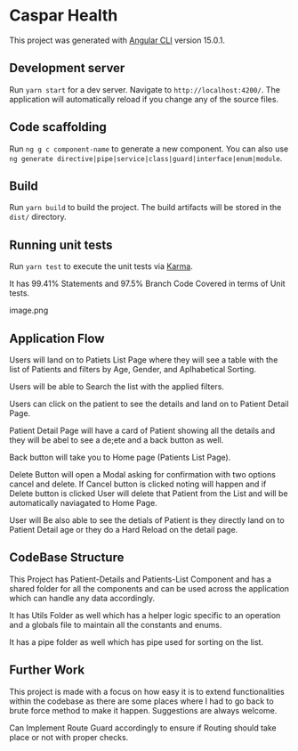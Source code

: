 # Caspar Health

This project was generated with [Angular CLI](https://github.com/angular/angular-cli) version 15.0.1.

## Development server

Run `yarn start` for a dev server. Navigate to `http://localhost:4200/`. The application will automatically reload if you change any of the source files.

## Code scaffolding

Run `ng g c component-name` to generate a new component. You can also use `ng generate directive|pipe|service|class|guard|interface|enum|module`.

## Build

Run `yarn build` to build the project. The build artifacts will be stored in the `dist/` directory.

## Running unit tests

Run `yarn test` to execute the unit tests via [Karma](https://karma-runner.github.io).

It has 99.41% Statements and 97.5% Branch Code Covered in terms of Unit tests.

image.png

## Application Flow

Users will land on to Patiets List Page where they will see a table with the list of Patients and filters by Age, Gender, and Aplhabetical Sorting.

Users will be able to Search the list with the applied filters.

Users can click on the patient to see the details and land on to Patient Detail Page.

Patient Detail Page will have a card of Patient showing all the details and they will be abel to see a de;ete and a back button as well.

Back button will take you to Home page (Patients List Page).

Delete Button will open a Modal asking for confirmation with two options cancel and delete. If Cancel button is clicked noting will happen and if Delete button is clicked User will delete that Patient from the List and will be automatically naviagated to Home Page.

User will Be also able to see the detials of Patient is they directly land on to Patient Detail age or they do a Hard Reload on the detail page.

## CodeBase Structure

This Project has Patient-Details and Patients-List Component and has a shared folder for all the components and can be used across the application which can handle any data accordingly.

It has Utils Folder as well which has a helper logic specific to an operation and a globals file to maintain all the constants and enums.

It has a pipe folder as well which has pipe used for sorting on the list.

## Further Work

This project is made with a focus on how easy it is to extend functionalities within the codebase as there are some places where I had to go back to brute force method to make it happen. Suggestions are always welcome.

Can Implement Route Guard accordingly to ensure if Routing should take place or not with proper checks.

